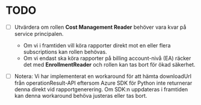 # TODO

- [ ] Utvärdera om rollen **Cost Management Reader** behöver vara kvar på service principalen.
    - Om vi i framtiden vill köra rapporter direkt mot en eller flera subscriptions kan rollen behövas.
    - Om vi endast ska köra rapporter på billing account-nivå (EA) räcker det med **EnrollmentReader** och rollen kan tas bort för ökad säkerhet.

- [ ] Notera: Vi har implementerat en workaround för att hämta downloadUrl från operationResult-API eftersom Azure SDK för Python inte returnerar denna direkt vid rapportgenerering. Om SDK:n uppdateras i framtiden kan denna workaround behöva justeras eller tas bort. 